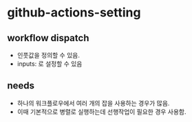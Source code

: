 # github-actions-setting

## workflow dispatch
- 인풋값을 정의할 수 있음.
- inputs: 로 설정할 수 있음

## needs
- 하나의 워크플로우에서 여러 개의 잡을 사용하는 경우가 많음.
- 이때 기본적으로 병렬로 실행하는데 선행작업이 필요한 경우 사용함.